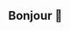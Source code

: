 ## Bonjour 👋

<!--

Here are some ideas to get you started:

- 🧑🏻‍💻 Web marketeur
- 🌱 J'ai la soif d'apprendre plus sur le Marketing, l'IA et le growth hacking
- 👯 Bientôt CEO d'un e-commerce
- 💬 Je performe sur le web depuis plus de 5 ans
- 💼 Je suis à la recherche
- 📫 How to reach me: ...
- 😄 Pronouns: ...
- ⚡ Fun fact: ...
-->
